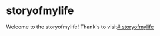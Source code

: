 # storyofmylife
Welcome to the storyofmylife!
Thank's to visit[# storyofmylife](https://github.com/samuelbetio/storyofmylife)
